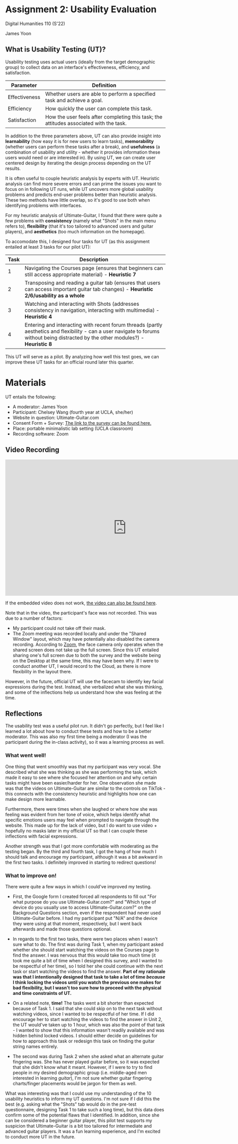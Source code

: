 # Assignment 2: Usability Evaluation

Digital Humanities 110 (S'22)

James Yoon



## What is Usability Testing (UT)?

Usability testing uses actual users (ideally from the target demographic group) to collect data on an interface's effectiveness, efficiency, and satisfaction.

| Parameter      | Definition |
| ----------- | ----------- |
| Effectiveness      | Whether users are able to perform a specified task and achieve a goal.       |
| Efficiency   | How quickly the user can complete this task.        |
| Satisfaction   | How the user feels after completing this task; the attitudes associated with the task.        |

In addition to the three parameters above, UT can also provide insight into **learnability** (how easy it is for new users to learn tasks), **memorability** (whether users can perform these tasks after a break), and **usefulness** (a combination of usability and utility - whether it provides information these users would need or are interested in). By using UT, we can create user centered design by iterating the design process depending on the UT results. 

It is often useful to couple heuristic analysis by experts with UT. Heuristic analysis can find more severe errors and can prime the issues you want to focus on in following UT runs, while UT uncovers more global usability problems and predicts end-user problems better than heuristic analysis. These two methods have little overlap, so it's good to use both when identifying problems with interfaces.

For my heuristic analysis of Ultimate-Guitar, I found that there were quite a few problems with **consistency** (namely what "Shots" in the main menu refers to), **flexibility** (that it's too tailored to advanced users and guitar players), and **aesthetics** (too much information on the homepage). 

To accomodate this, I designed four tasks for UT (as this assignment entailed at least 3 tasks for our pilot UT): 

| Task      | Description |
| ----------- | ----------- |
| 1      | Navigating the Courses page (ensures that beginners can still access appropriate material) - **Heuristic 7**       |
| 2   | Transposing and reading a guitar tab (ensures that users can access important guitar tab changes) - **Heuristic 2/6/usability as a whole** |
| 3   | Watching and interacting with Shots (addresses consistency in navigation, interacting with multimedia) - **Heuristic 4**   |
| 4   | Entering and interacting with recent forum threads (partly aesthetics and flexibility - can a user navigate to forums without being distracted by the other modules?) - **Heuristic 8** |


This UT will serve as a pilot. By analyzing how well this test goes, we can improve these UT tasks for an official round later this quarter.

# Materials

UT entails the following:

- A moderator: James Yoon
- Participant: Chelsey Wang (fourth year at UCLA, she/her)
- Website in question: Ultimate-Guitar.com
- Consent Form + Survey: [The link to the survey can be found here.](https://forms.gle/CzKvjCVuCQqvn1zn7)
- Place: portable minimalistic lab setting (UCLA classroom)
- Recording software: Zoom

## Video Recording

<iframe width="760" height="427" src="https://www.youtube.com/embed/BZpGUiXzvVM" title="YouTube video player" frameborder="0" allow="accelerometer; autoplay; clipboard-write; encrypted-media; gyroscope; picture-in-picture" allowfullscreen></iframe>

If the embedded video does not work, [the video can also be found here](https://www.youtube.com/watch?v=BZpGUiXzvVM).

Note that in the video, the participant's face was not recorded. This was due to a number of factors:

- My participant could not take off their mask.
- The Zoom meeting was recorded locally and under the "Shared Window" layout, which may have potentially also disabled the camera recording. According to [Zoom](https://support.zoom.us/hc/en-us/articles/360025561091-Recording-layouts), the face camera only operates when the shared screen does not take up the full screen. Since this UT entailed sharing one's full screen due to both the survey and the website being on the Desktop at the same time, this may have been why. If I were to conduct another UT, I would record to the Cloud, as there is more flexibility in the layout there.

However, in the future, official UT will use the facecam to identify key facial expressions during the test. Instead, she verbalized what she was thinking, and some of the inflections help us understand how she was feeling at the time.

## Reflections

The usability test was a useful pilot run. It didn't go perfectly, but I feel like I learned a lot about how to conduct these tests and how to be a better moderator. This was also my first time being a moderator (I was the participant during the in-class activity), so it was a learning process as well.

### What went well!
One thing that went smoothly was that my participant was very vocal. She described what she was thinking as she was performing the task, which made it easy to see where she focused her attention on and why certain tasks might have been easier/harder for her. One observation she made was that the videos on Ultimate-Guitar are similar to the controls on TikTok - this connects with the consistency heuristic and highlights how one can make design more learnable. 

Furthermore, there were times when she laughed or where how she was feeling was evident from her tone of voice, which helps identify what specific emotions users may feel when prompted to navigate through the website. This made up for the lack of video, but I do want to use video + hopefully no masks later in my official UT so that I can couple these inflections with facial expressions.

Another strength was that I got more comfortable with moderating as the testing began. By the third and fourth task, I got the hang of how much I should talk and encourage my participant, although it was a bit awkward in the first two tasks. I definitely improved in starting to redirect questions!


### What to improve on!
There were quite a few ways in which I could've improved my testing.

- First, the Google form I created forced all respondents to fill out "For what purpose do you use Ultimate-Guitar.com?" and "Which type of device do you usually use to access Ultimate-Guitar.com?" on the Background Questions section, even if the respondent had never used Ultimate-Guitar before. I had my participant put "N/A" and the device they were using at that moment, respectively, but I went back afterwards and made those questions optional. 


- In regards to the first two tasks, there were two places when I wasn't sure what to do. The first was during Task 1, when my participant asked whether she should start watching the videos on the Courses page to find the answer. I was nervous that this would take too much time (it took me quite a bit of time when I designed this survey, and I wanted to be respectful of her time), so I told her she could continue with the next task or start watching the videos to find the answer. **Part of my rationale was that I intentionally designed that task to take a lot of time *because* I think locking the videos until you watch the previous one makes for bad flexibility, but I wasn't too sure how to proceed with the physical and time constraints of UT.**

- On a related note, **time!** The tasks went a bit shorter than expected because of Task 1. I said that she could skip on to the next task without watching videos, since I wanted to be respectful of her time. If I did encourage her to start watching the videos to find the answer in Unit 2, the UT would've taken up to 1 hour, which was also the point of that task - I wanted to show that this information wasn't readily available and was hidden behind locked videos. I should either decide on guidelines for how to approach this task or redesign this task on finding the guitar string names entirely.


- The second was during Task 2 when she asked what an alternate guitar fingering was. She has never played guitar before, so it was expected that she didn't know what it meant. However, if I were to try to find people in my desired demographic group (i.e. middle-aged men interested in learning *guitar*), I'm not sure whether guitar fingering charts/finger placements would be jargon for them as well. 


What was interesting was that I could use my understanding of the 10 usability heuristics to inform my UT questions. I'm not sure if I did this the best (e.g. asking what the "Shots" tab would do in the pre-test questionnaire, designing Task 1 to take such a long time), but this data does confirm some of the potential flaws that I identified. In addition, since she can be considered a beginner guitar player, this pilot test supports my suspicion that Ultimate-Guitar is a bit too tailored for intermediate and advanced guitar players. It was a fun learning experience, and I'm excited to conduct more UT in the future.
